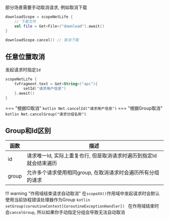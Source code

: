 部分场景需要手动取消请求, 例如取消下载

```kotlin
downloadScope = scopeNetLife {
    // 下载文件
    val file = Get<File>("download").await()
}

downloadScope.cancel() // 取消下载
```

## 任意位置取消
发起请求时指定`Id`

```kotlin
scopeNetLife {
    tvFragment.text = Get<String>("api"){
        setId("请求用户信息")
    }.await()
}
```

=== "根据ID取消"
    ``` kotlin
    Net.cancelId("请求用户信息")
    ```
=== "根据Group取消"
    ``` kotlin
    Net.cancelGroup("请求分组名称")
    ```

## Group和Id区别

| 函数 | 描述 |
|-|-|
| id | 请求唯一Id, 实际上重复也行, 但是取消请求时遍历到指定Id就会结束遍历 |
| group | 允许多个请求使用相同group, 在取消请求时会遍历所有分组的请求 <br>  |

!!! warning "作用域结束请求自动取消"
    在`scopeXX()`作用域中发起请求时会默认使用当前协程错误处理器作为Group
    ```kotlin
    setGroup(coroutineContext[CoroutineExceptionHandler])
    ```
    在作用域结束时 会`cancelGroup`, 所以如果你手动指定分组会导致无法自动取消